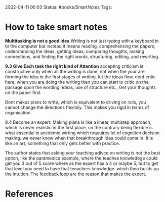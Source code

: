2022-04-11 00:03
Status: #books/SmartNotes
Tags:


# How to take smart notes

**Multitasking is not a good idea**
Writing is not just typing with a keyboard in to the computer but instead it means reading, comprehensing the papers, understanding the ideas, getting ideas, comparing thoughts, making connections, and finding the right words, structuring, editing, and rewriting.


**9.3 Give Each task the right kind of Attention**
accepting criticism is constructive only when all the writing is done, not when the your are forming the idea in the first stages of writing. let the ideas flow, dont critic here, when you are doing the writing then you can start to critic on the passage upon the wording, ideas, use of structure etc., Get your thoughts on the paper first.

Dont makes plans to write, which is equivalent to driving on rails, you cannot change the directions flexibliy. This makes you rigid in terms of organisation. 

9.4 Become an expert: Making plans is like a linear, multistep approach, which is never realistic in the first place, on the contrary being flexible is what essential in acedemic wirting which requuires lot of cognition decision making. we never know when that breakthrough idea could come in. It is like an art, something that only gets better with practice.

The author states that asking your teaching adivce on writing is not the best option, like the paramedics example, where the teaches knowledege could get you 3 out of 5 score where as the expert has a 4 or maybe 5, but to get that level you need to have that teeachers knowledge. which then builds up the intution. 
The feedback loop are the reason that makes the expert.









# References
